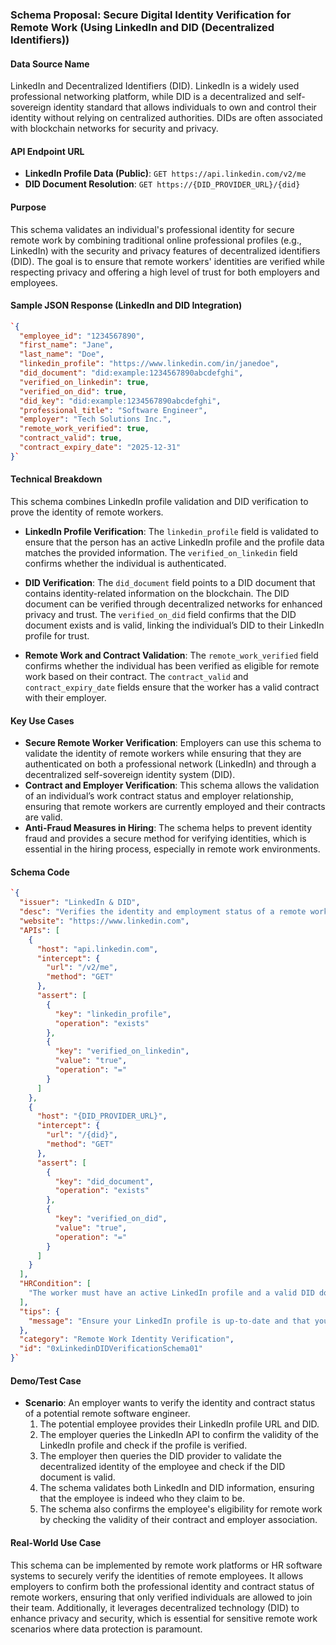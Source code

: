 
### **Schema Proposal: Secure Digital Identity Verification for Remote Work (Using LinkedIn and DID (Decentralized Identifiers))**

#### **Data Source Name**

LinkedIn and Decentralized Identifiers (DID). LinkedIn is a widely used professional networking platform, while DID is a decentralized and self-sovereign identity standard that allows individuals to own and control their identity without relying on centralized authorities. DIDs are often associated with blockchain networks for security and privacy.

#### **API Endpoint URL**

-   **LinkedIn Profile Data (Public)**: `GET https://api.linkedin.com/v2/me`
-   **DID Document Resolution**: `GET https://{DID_PROVIDER_URL}/{did}`

#### **Purpose**

This schema validates an individual's professional identity for secure remote work by combining traditional online professional profiles (e.g., LinkedIn) with the security and privacy features of decentralized identifiers (DID). The goal is to ensure that remote workers' identities are verified while respecting privacy and offering a high level of trust for both employers and employees.

#### **Sample JSON Response (LinkedIn and DID Integration)**

```json
`{
  "employee_id": "1234567890",
  "first_name": "Jane",
  "last_name": "Doe",
  "linkedin_profile": "https://www.linkedin.com/in/janedoe",
  "did_document": "did:example:1234567890abcdefghi",
  "verified_on_linkedin": true,
  "verified_on_did": true,
  "did_key": "did:example:1234567890abcdefghi",
  "professional_title": "Software Engineer",
  "employer": "Tech Solutions Inc.",
  "remote_work_verified": true,
  "contract_valid": true,
  "contract_expiry_date": "2025-12-31"
}` 
```

#### **Technical Breakdown**

This schema combines LinkedIn profile validation and DID verification to prove the identity of remote workers.

-   **LinkedIn Profile Verification**: The `linkedin_profile` field is validated to ensure that the person has an active LinkedIn profile and the profile data matches the provided information. The `verified_on_linkedin` field confirms whether the individual is authenticated.
    
-   **DID Verification**: The `did_document` field points to a DID document that contains identity-related information on the blockchain. The DID document can be verified through decentralized networks for enhanced privacy and trust. The `verified_on_did` field confirms that the DID document exists and is valid, linking the individual’s DID to their LinkedIn profile for trust.
    
-   **Remote Work and Contract Validation**: The `remote_work_verified` field confirms whether the individual has been verified as eligible for remote work based on their contract. The `contract_valid` and `contract_expiry_date` fields ensure that the worker has a valid contract with their employer.
    

#### **Key Use Cases**

-   **Secure Remote Worker Verification**: Employers can use this schema to validate the identity of remote workers while ensuring that they are authenticated on both a professional network (LinkedIn) and through a decentralized self-sovereign identity system (DID).
-   **Contract and Employer Verification**: This schema allows the validation of an individual’s work contract status and employer relationship, ensuring that remote workers are currently employed and their contracts are valid.
-   **Anti-Fraud Measures in Hiring**: The schema helps to prevent identity fraud and provides a secure method for verifying identities, which is essential in the hiring process, especially in remote work environments.

#### **Schema Code**

```json
`{
  "issuer": "LinkedIn & DID",
  "desc": "Verifies the identity and employment status of a remote worker through LinkedIn and Decentralized Identifiers.",
  "website": "https://www.linkedin.com",
  "APIs": [
    {
      "host": "api.linkedin.com",
      "intercept": {
        "url": "/v2/me",
        "method": "GET"
      },
      "assert": [
        {
          "key": "linkedin_profile",
          "operation": "exists"
        },
        {
          "key": "verified_on_linkedin",
          "value": "true",
          "operation": "="
        }
      ]
    },
    {
      "host": "{DID_PROVIDER_URL}",
      "intercept": {
        "url": "/{did}",
        "method": "GET"
      },
      "assert": [
        {
          "key": "did_document",
          "operation": "exists"
        },
        {
          "key": "verified_on_did",
          "value": "true",
          "operation": "="
        }
      ]
    }
  ],
  "HRCondition": [
    "The worker must have an active LinkedIn profile and a valid DID document to confirm their professional identity and employment status."
  ],
  "tips": {
    "message": "Ensure your LinkedIn profile is up-to-date and that your DID is properly associated with your professional identity for secure verification."
  },
  "category": "Remote Work Identity Verification",
  "id": "0xLinkedinDIDVerificationSchema01"
}` 
```

#### **Demo/Test Case**

-   **Scenario**: An employer wants to verify the identity and contract status of a potential remote software engineer.
    1.  The potential employee provides their LinkedIn profile URL and DID.
    2.  The employer queries the LinkedIn API to confirm the validity of the LinkedIn profile and check if the profile is verified.
    3.  The employer then queries the DID provider to validate the decentralized identity of the employee and check if the DID document is valid.
    4.  The schema validates both LinkedIn and DID information, ensuring that the employee is indeed who they claim to be.
    5.  The schema also confirms the employee's eligibility for remote work by checking the validity of their contract and employer association.

#### **Real-World Use Case**

This schema can be implemented by remote work platforms or HR software systems to securely verify the identities of remote employees. It allows employers to confirm both the professional identity and contract status of remote workers, ensuring that only verified individuals are allowed to join their team. Additionally, it leverages decentralized technology (DID) to enhance privacy and security, which is essential for sensitive remote work scenarios where data protection is paramount.